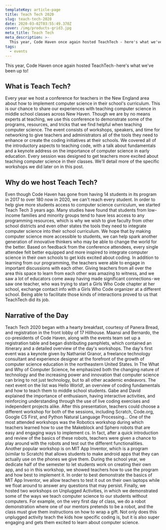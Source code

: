 ```yaml
---
templateKey: article-page
title: Teach Tech 2020
slug: teach-tech-2020
date: 2020-03-02T03:55:49.370Z
cover: /img/products-grid3.jpg
meta_title: Teach Tech
meta_description: >-
  This year, Code Haven once again hosted TeachTech - here's what we've been up to!
tags:
  - events
---
```


This year, Code Haven once again hosted TeachTech - here's what we've been up to!

## What is Teach Tech?

Every year we host a conference for teachers in the New England area about how to implement computer science in their school's curriculum. This is our chance to share our experiences with teaching computer science in middle school classes across New Haven. Though we are by no means experts at teaching, we use this conference to demonstrate some of the programs, resources, and tricks that we find helpful when teaching computer science. The event consists of workshops, speakers, and time for networking to give teachers and administrators all of the tools they need to enhance or create the coding initiatives at their schools.
We covered all of the introductory aspects to teaching code, with a talk about fundamentals and a keynote address on the importance of computer science in early education. Every session was designed to get teachers more excited about teaching computer science in their classes. We'll detail more of the specific workshops we did later on in this post.


## Why do we host Teach Tech?

Even though Code Haven has gone from having 14 students in its program in 2017 to over 180 now in 2020, we can't reach every student. In order to help give more students access to computer science curriculum, we started Teach Tech 3 years ago. Many studies have found that students from low-income families and minority groups tend to have less access to any programming resources, which is why we wish to give faculty from other school districts and even other states the tools they need to integrate computer science into their school curriculum. We hope that by making computer science more accessible to students, we can help spark another generation of innovative thinkers who may be able to change the world for the better. Based on feedback from the conference attendees, every single attendee felt better equipped and more inspired to integrate computer science in their own schools to get kids excited about coding.
In addition to learning from our programming, the teachers were able to engage in important discussions with each other. Giving teachers from all over the area this space to learn from each other was amazing to witness, and we saw a lot of educators come away having made significant connections - we saw one teacher, who was trying to start a Girls Who Code chapter at her school, exchange contact info with a Girls Who Code organizer at a different school. Being able to facilitate those kinds of interactions proved to us that TeachTech did its job.


## Narrative of the Day

Teach Tech 2020 began with a hearty breakfast, courtesy of Panera Bread, and registration in the front lobby of 17 Hillhouse.
Maansi and Bernardo, the co-presidents of Code Haven, along with the events team set up a registration table and began distributing pamphlets, which contained an itinerary and a detailed overview of the day's workshops. The day's first event was a keynote given by Nathaniel Granor, a freelance technology consultant and experience designer at the forefront of the growth of computer science education in the northeastern United States. In The What and Why of Computer Science, he emphasized both the changing nature of technology and the increasing power and innovation that computer science can bring to not just technology, but to all other academic endeavors.
The next event on the list was Hello World!, an overview of coding fundamentals and how to teach them to middle school students. Gabe and David explained the importance of enthusiasm, having interactive activities, and reinforcing understanding through the use of live coding exercises and independent projects alike.
After this presentation, teachers could choose a different workshop for both of the sessions, including Scratch, Code.org, Google CS First, and Python Natural Language Processing… One of the most attended workshops was the Robotics workshop during which teachers learned how to use the Makeblock and Sphero robots that are easy and engaging ways to implement cs. In fact, after a quick introduction and review of the basics of these robots, teachers were given a chance to play around with the robots and test out the different functionalities.
Another popular workshop is on MIT App Inventor, which is a program (similar to Scratch) that allows students to make android apps that they can actually use on the phones we give them. During the school year, we dedicate half of the semester to let students work on creating their own app, and so in this workshop, we showed teachers how to use the program and how best to implement it. In order to best demonstrate the basics of MIT App Inventor, we allow teachers to test it out on their own laptops while we float around to answer any questions that may persist.
Finally, we hosted two workshops on Unplugged Activities, in which we demonstrated some of the ways we teach computer science to our students without computers. For example, on the very first day of class, we do a robot demonstration where one of our mentors pretends to be a robot, and the class must give them instructions on how to wrap a gift. Not only does this unplugged activity teach the kids how specific coding is, but it is also super engaging and gets them excited to learn about computer science.